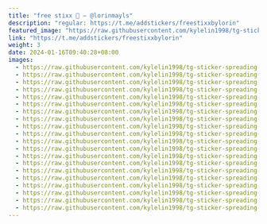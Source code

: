 ```yaml
---
title: "free stixx 🍰 — @lorinmayls"
description: "regular: https://t.me/addstickers/freestixxbylorin"
featured_image: "https://raw.githubusercontent.com/kylelin1998/tg-sticker-spreading-worldwide-images/main/img/2f27288e-b7f1-4bed-a63f-9fa7aa0c46b0.jpg"
link: "https://t.me/addstickers/freestixxbylorin"
weight: 3
date: 2024-01-16T09:40:28+08:00
images:
  - https://raw.githubusercontent.com/kylelin1998/tg-sticker-spreading-worldwide-images/main/img/2f27288e-b7f1-4bed-a63f-9fa7aa0c46b0.jpg
  - https://raw.githubusercontent.com/kylelin1998/tg-sticker-spreading-worldwide-images/main/img/d64e62bd-ba6b-418e-8af9-a700c56cd2ac.jpg
  - https://raw.githubusercontent.com/kylelin1998/tg-sticker-spreading-worldwide-images/main/img/93db7a11-3ac2-48b1-ab6f-890c006c7ab2.jpg
  - https://raw.githubusercontent.com/kylelin1998/tg-sticker-spreading-worldwide-images/main/img/78eaa6bf-1f30-4f5d-a4cc-248ac5eed033.jpg
  - https://raw.githubusercontent.com/kylelin1998/tg-sticker-spreading-worldwide-images/main/img/b26f7db4-662c-4e3d-8c83-25ff699053f6.jpg
  - https://raw.githubusercontent.com/kylelin1998/tg-sticker-spreading-worldwide-images/main/img/4382e3d8-b63e-4292-995b-1d7318796f73.jpg
  - https://raw.githubusercontent.com/kylelin1998/tg-sticker-spreading-worldwide-images/main/img/75a9001f-eab5-4e50-84c0-f3b7944df4e8.jpg
  - https://raw.githubusercontent.com/kylelin1998/tg-sticker-spreading-worldwide-images/main/img/c9b9f852-99e9-4c79-afe7-6d4283c390f5.jpg
  - https://raw.githubusercontent.com/kylelin1998/tg-sticker-spreading-worldwide-images/main/img/957c3cc9-b854-43ac-a276-be30a56dfe99.jpg
  - https://raw.githubusercontent.com/kylelin1998/tg-sticker-spreading-worldwide-images/main/img/f28d767f-29f5-4991-9368-9194fe4d8705.jpg
  - https://raw.githubusercontent.com/kylelin1998/tg-sticker-spreading-worldwide-images/main/img/d9340e79-2d01-4980-9586-6126a5987cae.jpg
  - https://raw.githubusercontent.com/kylelin1998/tg-sticker-spreading-worldwide-images/main/img/b007056e-4552-4073-b338-dcaba53df71b.jpg
  - https://raw.githubusercontent.com/kylelin1998/tg-sticker-spreading-worldwide-images/main/img/69e97394-50af-49ed-9ce5-1d222904b8aa.jpg
  - https://raw.githubusercontent.com/kylelin1998/tg-sticker-spreading-worldwide-images/main/img/3daceda5-747e-4792-8685-2e59203d608c.jpg
  - https://raw.githubusercontent.com/kylelin1998/tg-sticker-spreading-worldwide-images/main/img/369c880d-cdd2-4da4-800c-5721e478e6f2.jpg
  - https://raw.githubusercontent.com/kylelin1998/tg-sticker-spreading-worldwide-images/main/img/26fb50b7-0a18-43a1-a06e-e8e693dadd7a.jpg
  - https://raw.githubusercontent.com/kylelin1998/tg-sticker-spreading-worldwide-images/main/img/af1fab76-04a9-4428-ad56-da8b5cfe3c9c.jpg
  - https://raw.githubusercontent.com/kylelin1998/tg-sticker-spreading-worldwide-images/main/img/921af78e-4180-49b7-962d-ca3ec763e77f.jpg
  - https://raw.githubusercontent.com/kylelin1998/tg-sticker-spreading-worldwide-images/main/img/a2b0ab27-bc3f-4a6e-9a80-c6e398daa746.jpg
  - https://raw.githubusercontent.com/kylelin1998/tg-sticker-spreading-worldwide-images/main/img/83ca9e90-8074-4798-a67a-e8c96ee687ea.jpg
---
```

